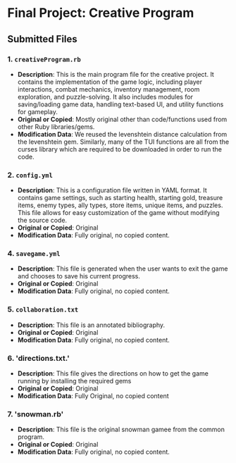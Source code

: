 # Final Project: Creative Program

## Submitted Files

### 1. `creativeProgram.rb`
- **Description**: This is the main program file for the creative project. It contains the implementation of the game logic, including player interactions, combat mechanics, inventory management, room exploration, and puzzle-solving. It also includes modules for saving/loading game data, handling text-based UI, and utility functions for gameplay.
- **Original or Copied**: Mostly original other than code/functions used from other Ruby libraries/gems.
- **Modification Data**: We reused the levenshtein distance calculation from the levenshtein gem. Similarly, many of the TUI functions are all from the curses library which are required to be downloaded in order to run the code.

### 2. `config.yml`
- **Description**: This is a configuration file written in YAML format. It contains game settings, such as starting health, starting gold, treasure items, enemy types, ally types, store items, unique items, and puzzles. This file allows for easy customization of the game without modifying the source code.
- **Original or Copied**: Original
- **Modification Data**: Fully original, no copied content.

### 4. `savegame.yml`
- **Description**: This file is generated when the user wants to exit the game and chooses to save his current progress.
- **Original or Copied**: Original
- **Modification Data**: Fully original, no copied content.

### 5. `collaboration.txt`
- **Description**: This file is an annotated bibliography.
- **Original or Copied**: Original
- **Modification Data**: Fully original, no copied content.

### 6. 'directions.txt.'
- **Description**: This file gives the directions on how to get the game running by installing the required gems
- **Original or Copied**: Original
- **Modification Data**: Fully Original, no copied content


### 7. 'snowman.rb'
- **Description**: This file is the original snowman gamee from the common program.
- **Original or Copied**: Original
- **Modification Data**: Fully original, no copied content.

  
